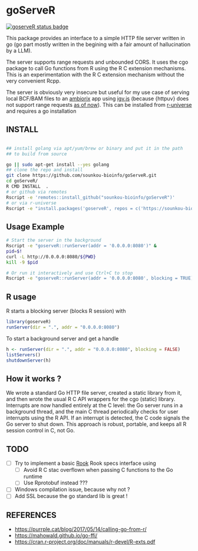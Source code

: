 # goServeR

[![goserveR status badge](https://sounkou-bioinfo.r-universe.dev/goserveR/badges/version)](https://sounkou-bioinfo.r-universe.dev/goserveR)

This package provides an interface to a simple HTTP file server written in go (go part mostly written in the begining with a fair amount of hallucination by a LLM).

The server supports range requests and unbounded CORS. It uses the cgo package to call Go functions from R using the R C extension mechanisms. This is an experimentation with the R C extension mechanism without the very convenient Rcpp.

The server is obviously very insecure but useful for my use case of serving local BCF/BAM files to an [ambiorix](https://ambiorix.dev/) app using [igv.js](https://github.com/igvteam/igv.js) (because {httpuv} does not support range requests [as of now](https://github.com/rstudio/httpuv/issues/259)). This can be installed from [r-universe](https://sounkou-bioinfo.r-universe.dev/goserveR) and requires a go installation

## INSTALL

```bash

## install golang via apt/yum/brew or binary and put it in the path
## to build from source

go || sudo apt-get install --yes golang
## clone the repo and install
git clone https://github.com/sounkou-bioinfo/goServeR.git
cd goServeR/
R CMD INSTALL  .
# or github via remotes
Rscript -e 'remotes::install_github("sounkou-bioinfo/goServeR")'
# or via r-universe 
Rscript -e "install.packages('goserveR', repos = c('https://sounkou-bioinfo.r-universe.dev'))"

```

## Usage Example

```bash
# Start the server in the background
Rscript -e "goserveR::runServer(addr = '0.0.0.0:8080')" &
pid=$!
curl -L http://0.0.0.0:8080/${PWD}
kill -9 $pid

# Or run it interactively and use Ctrl+C to stop
Rscript -e "goserveR::runServer(addr = '0.0.0.0:8080', blocking = TRUE)"
```

## R usage

R starts a blocking server (blocks R session) with

```r
library(goserveR)
runServer(dir = ".", addr = "0.0.0.0:8080")
```

To start a background server and get a handle

```r
h <- runServer(dir = ".", addr = "0.0.0.0:8080", blocking = FALSE)
listServers()
shutdownServer(h)
```

## How it works ?
We wrote a standard Go HTTP file server, created a static library from it, and then wrote the usual R C API wrappers for the cgo (static) library. Interrupts are now handled entirely at the C level: the Go server runs in a background thread, and the main C thread periodically checks for user interrupts using the R API. If an interrupt is detected, the C code signals the Go server to shut down. This approach is robust, portable, and keeps all R session control in C, not Go.

## TODO

- [ ] Try to implement a basic [Rook](https://github.com/jeffreyhorner/Rook) Rook specs interface using
  - [ ] Avoid R C stac overflown when passing C functions to the Go runtime
  - [ ] Use Rprotobuf instead ???
- [ ] Windows compilation issue, because why not ?
- [ ] Add SSL because the go standard lib is great !

## REFERENCES

-   https://purrple.cat/blog/2017/05/14/calling-go-from-r/
-   https://mahowald.github.io/go-ffi/
-   https://cran.r-project.org/doc/manuals/r-devel/R-exts.pdf
